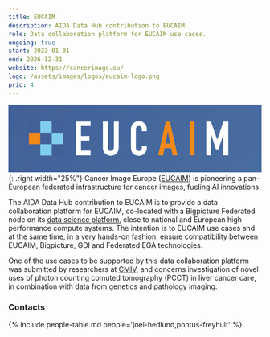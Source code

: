 ```yaml
---
title: EUCAIM
description: AIDA Data Hub contribution to EUCAIM.
role: Data collaboration platform for EUCAIM use cases.
ongoing: true
start: 2023-01-01
end: 2026-12-31
website: https://cancerimage.eu/
logo: /assets/images/logos/eucaim-logo.png
prio: 4
---
```

![EUCAIM logo](/assets/images/logos/eucaim-logo.png){: .right width="25%"}
Cancer Image Europe ([EUCAIM](https://cancerimage.eu/)) is pioneering a
pan-European federated infrastructure for cancer images, fueling AI innovations.

The AIDA Data Hub contribution to EUCAIM is to provide a data collaboration
platform for EUCAIM, co-located with a Bigpicture Federated node on its
[data science platform](../../../data-science-platform), close to national and
European high-performance compute systems. The intention is to EUCAIM use cases and at
the same time, in a very hands-on fashion, ensure compatibility between EUCAIM,
Bigpicture, GDI and Federated EGA technologies.

One of the use cases to be supported by this data collaboration platform was
submitted by researchers at [CMIV](https://liu.se/cmiv), and concerns
investigation of novel uses of photon counting comuted tomography (PCCT) in liver
cancer care, in combination with data from genetics and pathology imaging.

### Contacts
{% include people-table.md people='joel-hedlund,pontus-freyhult' %}
